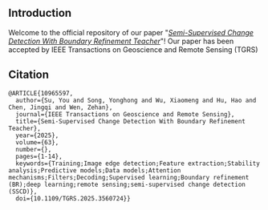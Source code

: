 ## Introduction
Welcome to the official repository of our paper "[*Semi-Supervised Change Detection With Boundary Refinement Teacher*](https://ieeexplore.ieee.org/document/10965597)"!
Our paper has been accepted by IEEE Transactions on Geoscience and Remote Sensing (TGRS)

## Citation

```
@ARTICLE{10965597,
  author={Su, You and Song, Yonghong and Wu, Xiaomeng and Hu, Hao and Chen, Jingqi and Wen, Zehan},
  journal={IEEE Transactions on Geoscience and Remote Sensing}, 
  title={Semi-Supervised Change Detection With Boundary Refinement Teacher}, 
  year={2025},
  volume={63},
  number={},
  pages={1-14},
  keywords={Training;Image edge detection;Feature extraction;Stability analysis;Predictive models;Data models;Attention mechanisms;Filters;Decoding;Supervised learning;Boundary refinement (BR);deep learning;remote sensing;semi-supervised change detection (SSCD)},
  doi={10.1109/TGRS.2025.3560724}}
```
